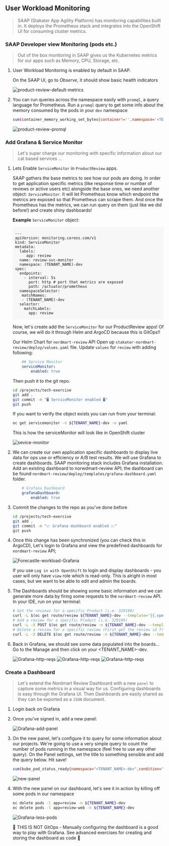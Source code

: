 ## User Workload Monitoring

> SAAP (Stakater App Agility Platform) has monitoring capabilities built in. It deploys the Prometheus stack and integrates into the OpenShift UI for consuming cluster metrics.

### SAAP Developer view Monitoring (pods etc.)

> Out of the box monitoring in SAAP gives us the Kubernetes metrics for our apps such as Memory, CPU, Storage, etc.

1. User Workload Monitoring is enabled by default in SAAP.

    On the SAAP UI, go to *Observe*, it should show basic health indicators

    ![product-review-default-metrics](images/product-review-default-metrics.png)

2. You can run queries across the namespace easily with `promql`, a query language for Prometheus. Run a `promql` query to get some info about the memory consumed by the pods in your `dev` namespace

    ```bash
    sum(container_memory_working_set_bytes{container!='',namespace='<TENANT_NAME>-dev'}) by (pod)
    ```

    ![product-review-promql](images/product-review-promql.png)

### Add Grafana & Service Monitor

> Let's super charge our monitoring with specific information about our cat based services ...

1. Lets Enable `ServiceMonitor` in `ProductReview` apps.

    SAAP gathers the base metrics to see how our pods are doing. In order to get application specific metrics (like response time or number of reviews or active users etc) alongside the base ones, we need another object: _`ServiceMonitor`_. It will let Prometheus know which endpoint the metrics are exposed so that Prometheus can scrape them. And once the Prometheus has the metrics, we can run query on them (just like we did before!) and create shiny dashboards!

    **Example** `ServiceMonitor` object:

    <div class="highlight" style="background: #f7f7f7">
    <pre><code class="language-yaml">
    ---
    apiVersion: monitoring.coreos.com/v1
    kind: ServiceMonitor
    metadata:
      labels:
         app: review
      name: review-svc-monitor
      namespace: (TENANT_NAME)-dev
    spec:
      endpoints:
        - interval: 5s
          port: http # port that metrics are exposed
          path: /actuator/prometheus
      namespaceSelector:
       matchNames:
       - (TENANT_NAME)-dev
      selector:
        matchLabels:
          app: review
    </code></pre></div>

    Now, let's create add the `ServiceMonitor` for our ProductReview apps! Of course, we will do it through Helm and ArgoCD because this is GitOps!!

    Our Helm Chart for `nordmart-review` API Open up `stakater-nordmart-review/deploy/values.yaml` file. Update `values` for `review` with adding following:

    ```yaml
        ## Service Monitor
        serviceMonitor:
            enabled: true    
    ```

    Then push it to the git repo.

    ```bash
    cd /projects/tech-exercise
    git add .
    git commit -m "🖥️ ServiceMonitor enabled 🖥️"
    git push
    ```

    If you want to verify the object exists you can run from your terminal:

    ```bash
    oc get servicemonitor -n ${TENANT_NAME}-dev -o yaml
    ```

   This is how the serviceMonitor will look like in OpenShift cluster

   ![sevice-monitor](./images/review-service-monitor.png)


2. We can create our own application specific dashboards to display live data for ops use or efficiency or A/B test results. We will use Grafana to create dashboards. SAAP monitoring stack includes Grafana installation. Add an existing dashboard to norwdmart-review API; the dashboard can be found `nordmart-review/deploy/templates/grafana-dashboard.yaml` folder.

    ```yaml
        # Grafana Dashboard
        grafanaDashboard:
            enabled: true
    ```

3. Commit the changes to the repo as you've done before

    ```bash
    cd /projects/tech-exercise
    git add .
    git commit -m "📈 Grafana dashboard enabled 📈"
    git push
    ```

4. Once this change has been synchronized (you can check this in ArgoCD), Let's login to Grafana and view the predefined dashboards for `nordmart-review` API;

    ![Forecastle-workload-Grafana](images/forecastle-workload-grafana.png)

    If you use `Log in with OpenShift` to login and display dashboards - you user will only have `view` role which is read-only. This is alright in most cases, but we want to be able to edit and admin the boards.

5. The Dashboards should be showing some basic information and we can generate more data by firing some requests to the `nordmart-review` API. In your IDE, run on your terminal:

    ```bash
    # Get the reviews for a specific Product (i.e. 329199)
    curl -L $(oc get route/review ${TENANT_NAME}-dev --template='{{.spec.host}}')/api/review/329199
    # Add a review for a specific Product (i.e. 329199)
    curl -L -X POST $(oc get route/review -n ${TENANT_NAME}-dev --template='{{.spec.host}}')/api/review/329199/John/5/Great
    # Delete a review for a specific review (First get the review id from Get request)
    curl -L -X DELETE $(oc get route/review -n ${TENANT_NAME}-dev --template='{{.spec.host}}')/api/review/6323904100aeb66032db19dc
    ```

6. Back in Grafana, we should see some data populated into the boards... Go to the Manage and then click on your <TENANT_NAME>-dev.

    ![Grafana-http-reqs](./images/product-review-grafana-dashboard-manage.png)
    ![Grafana-http-reqs](./images/product-review-grafana-dashboard-tanent.png)
    ![Grafana-http-reqs](./images/product-review-grafana-dashboard.png)

### Create a Dashboard

> Let's extend the Nordmart Review Dashboard with a new `panel` to capture some metrics in a visual way for us. Configuring dashboards is easy through the Grafana UI. Then Dashboards are easily shared as they can be exported as a `JSON` document.

1. Login back on Grafana

2. Once you've signed in, add a new panel:

    ![Grafana-add-panel](./images/grafana-add-panel.png)

3. On the new panel, let's configure it to query for some information about our projects. We're going to use a very simple query to count the number of pods running in the namespace (feel free to use any other query). On the Panel settings, set the title to something sensible and add the query below. Hit save!

    ```bash
    sum(kube_pod_status_ready{namespace="<TENANT_NAME>-dev",condition="true"})
    ```

    ![new-panel](./images/new-panel.png)

4. With the new panel on our dashboard, let's see it in action by killing off some pods in our namespace

    ```bash
    oc delete pods -l app=review -n ${TENANT_NAME}-dev
    oc delete pods -l app=review-web -n ${TENANT_NAME}-dev
    ```

    ![Grafana-less-pods](./images/grafana-less-pods.png)

    <p class="tip">
    🐌 THIS IS NOT GitOps - Manually configuring the dashboard is a good way to play with Grafana. See advanced exercises for creating and storing the dashboard as code 🐎
    </p>
